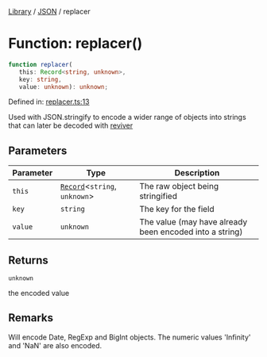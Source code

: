 <!-- markdownlint-disable -->
<!-- cspell: disable -->
[Library](../index.md) / [JSON](./index.md) / replacer

# Function: replacer()

```ts
function replacer(
   this: Record<string, unknown>, 
   key: string, 
   value: unknown): unknown;
```

Defined in: [replacer.ts:13](https://github.com/technobuddha/library/blob/main/src/replacer.ts#L13)

Used with JSON.stringify to encode a wider range of objects into strings that can later be decoded with [reviver](reviver.md)

## Parameters

| Parameter | Type | Description |
| ------ | ------ | ------ |
| `this` | [`Record`](https://www.typescriptlang.org/docs/handbook/utility-types.html#recordkeys-type)\<`string`, `unknown`\> | The raw object being stringified |
| `key` | `string` | The key for the field |
| `value` | `unknown` | The value (may have already been encoded into a string) |

## Returns

`unknown`

the encoded value

## Remarks

Will encode Date, RegExp and BigInt objects.  The numeric values 'Infinity' and 'NaN' are also encoded.

